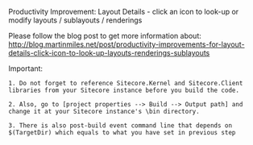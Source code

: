 Productivity Improvement: Layout Details - click an icon to look-up or modify layouts / sublayouts / renderings

Please follow the blog post to get more information about: 
	http://blog.martinmiles.net/post/productivity-improvements-for-layout-details-click-icon-to-look-up-layouts-renderings-sublayouts
	
	
Important:
 
	1. Do not forget to reference Sitecore.Kernel and Sitecore.Client libraries from your Sitecore instance before you build the code.

	2. Also, go to [project properties --> Build --> Output path] and change it at your Sitecore instance's \bin directory. 

	3. There is also post-build event command line that depends on $(TargetDir) which equals to what you have set in previous step